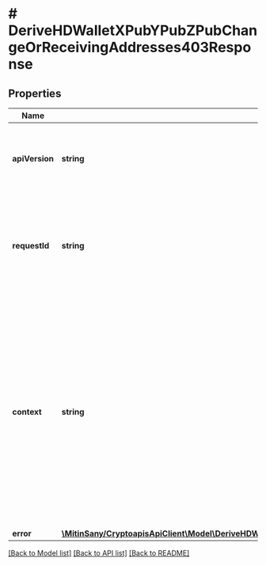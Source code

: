# # DeriveHDWalletXPubYPubZPubChangeOrReceivingAddresses403Response

## Properties

Name | Type | Description | Notes
------------ | ------------- | ------------- | -------------
**apiVersion** | **string** | Specifies the version of the API that incorporates this endpoint. |
**requestId** | **string** | Defines the ID of the request. The &#x60;requestId&#x60; is generated by Crypto APIs and it&#39;s unique for every request. |
**context** | **string** | In batch situations the user can use the context to correlate responses with requests. This property is present regardless of whether the response was successful or returned as an error. &#x60;context&#x60; is specified by the user. | [optional]
**error** | [**\MitinSany/CryptoapisApiClient\Model\DeriveHDWalletXPubYPubZPubChangeOrReceivingAddressesE403**](DeriveHDWalletXPubYPubZPubChangeOrReceivingAddressesE403.md) |  |

[[Back to Model list]](../../README.md#models) [[Back to API list]](../../README.md#endpoints) [[Back to README]](../../README.md)
